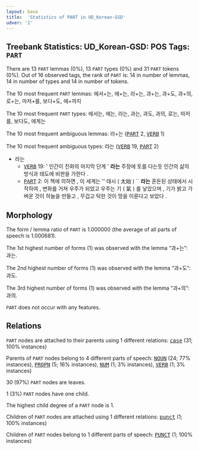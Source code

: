```yaml
---
layout: base
title:  'Statistics of PART in UD_Korean-GSD'
udver: '2'
---
```


## Treebank Statistics: UD_Korean-GSD: POS Tags: `PART`

There are 13 `PART` lemmas (0%), 13 `PART` types (0%) and 31 `PART` tokens (0%).
Out of 16 observed tags, the rank of `PART` is: 14 in number of lemmas, 14 in number of types and 14 in number of tokens.

The 10 most frequent `PART` lemmas: 에서+는, 에+는, 라+는, 과+는, 과+도, 과+의, 로+는, 마저+를, 보다+도, 에+까지

The 10 most frequent `PART` types:  에서는, 에는, 라는, 과는, 과도, 과의, 로는, 마저를, 보다도, 에게는

The 10 most frequent ambiguous lemmas: 라+는 (<tt><a href="ko_gsd-pos-PART.html">PART</a></tt> 2, <tt><a href="ko_gsd-pos-VERB.html">VERB</a></tt> 1)

The 10 most frequent ambiguous types:  라는 (<tt><a href="ko_gsd-pos-VERB.html">VERB</a></tt> 19, <tt><a href="ko_gsd-pos-PART.html">PART</a></tt> 2)


* 라는
  * <tt><a href="ko_gsd-pos-VERB.html">VERB</a></tt> 19: ' 인간이 진화의 마지막 단계 ' <b>라는</b> 주장에 토를 다는듯 인간의 삶의 방식과 태도에 비판을 가한다 .
  * <tt><a href="ko_gsd-pos-PART.html">PART</a></tt> 2: 이 책에 의하면 , 이 세계는 '' 태시 ( 太始 ) `` <b>라는</b> 혼돈된 상태에서 시작하여 , 변화를 거쳐 우주가 되었고 우주는 기 ( 氣 ) 를 낳았으며 , 기가 밝고 가벼운 것이 하늘을 만들고 , 무겁고 탁한 것이 땅을 이룬다고 보았다 .

## Morphology

The form / lemma ratio of `PART` is 1.000000 (the average of all parts of speech is 1.000681).

The 1st highest number of forms (1) was observed with the lemma “과+는”: 과는.

The 2nd highest number of forms (1) was observed with the lemma “과+도”: 과도.

The 3rd highest number of forms (1) was observed with the lemma “과+의”: 과의.

`PART` does not occur with any features.


## Relations

`PART` nodes are attached to their parents using 1 different relations: <tt><a href="ko_gsd-dep-case.html">case</a></tt> (31; 100% instances)

Parents of `PART` nodes belong to 4 different parts of speech: <tt><a href="ko_gsd-pos-NOUN.html">NOUN</a></tt> (24; 77% instances), <tt><a href="ko_gsd-pos-PROPN.html">PROPN</a></tt> (5; 16% instances), <tt><a href="ko_gsd-pos-NUM.html">NUM</a></tt> (1; 3% instances), <tt><a href="ko_gsd-pos-VERB.html">VERB</a></tt> (1; 3% instances)

30 (97%) `PART` nodes are leaves.

1 (3%) `PART` nodes have one child.

The highest child degree of a `PART` node is 1.

Children of `PART` nodes are attached using 1 different relations: <tt><a href="ko_gsd-dep-punct.html">punct</a></tt> (1; 100% instances)

Children of `PART` nodes belong to 1 different parts of speech: <tt><a href="ko_gsd-pos-PUNCT.html">PUNCT</a></tt> (1; 100% instances)

